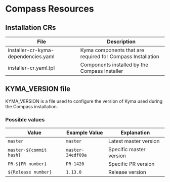 # Compass Resources

## Installation CRs

| File                                	| Description                                                	|
|-------------------------------------	|------------------------------------------------------------	|
| installer-cr-kyma-dependencies.yaml 	| Kyma components that are required for Compass Installation 	|
| installer-cr.yaml.tpl               	| Components installed by the Compass Installer               	|

## KYMA_VERSION file

KYMA_VERSION is a file used to configure the version of Kyma used during the Compass installation.

### Possible values

| Value                   	| Example Value     	| Explanation             	|
|-------------------------	|-------------------	|-------------------------	|
| `master`                	| `master`          	| Latest master version   	|
| `master-${commit hash}` 	| `master-34edf09a` 	| Specific master version 	|
| `PR-${PR number}`       	| `PR-1420`         	| Specific PR version     	|
| `${Release number}`     	| `1.13.0`          	| Release version         	|
